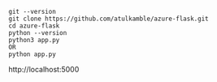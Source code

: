 ```
git --version
git clone https://github.com/atulkamble/azure-flask.git
cd azure-flask
python --version
python3 app.py
OR
python app.py
```
http://localhost:5000
